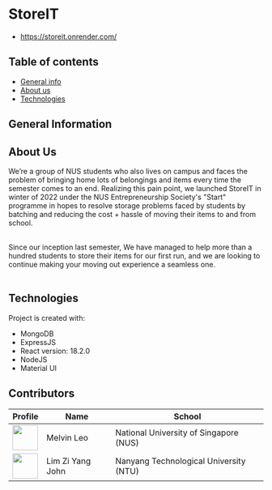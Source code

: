 # StoreIT
- https://storeit.onrender.com/

## Table of contents

- [General info](#general-info)
- [About us](#about-us)
- [Technologies](#technologies)

## General Information

## About Us

We’re a group of NUS students who also lives on campus and faces the problem of bringing home lots of belongings and items every time the semester comes to an end. Realizing this pain point, we launched StoreIT in winter of 2022 under the NUS Entrepreneurship Society's "Start" programme in hopes to resolve storage problems faced by students by batching and reducing the cost + hassle of moving their items to and from school.

<br>
Since our inception last semester, We have managed to help more than a hundred students to store their items for our first run, and we are looking to continue making your moving out experience a seamless one.
</br>

<br/>

## Technologies

Project is created with:

- MongoDB
- ExpressJS
- React version: 18.2.0
- NodeJS
- Material UI

## Contributors

| Profile                                                                                                                                           | Name             | School                                 |
| ------------------------------------------------------------------------------------------------------------------------------------------------- | ---------------- | -------------------------------------- |
| <a href='https://github.com/Melvin-Leo2000' title='Melvin-Leo2000'> <img src='https://github.com/Melvin-Leo2000.png' height='50' width='50'/></a> | Melvin Leo       | National University of Singapore (NUS) |
| <a href='https://github.com/yuandjom' title='yuandjom'> <img src='https://github.com/yuandjom.png' height='50' width='50'/></a>                   | Lim Zi Yang John | Nanyang Technological University (NTU) |
